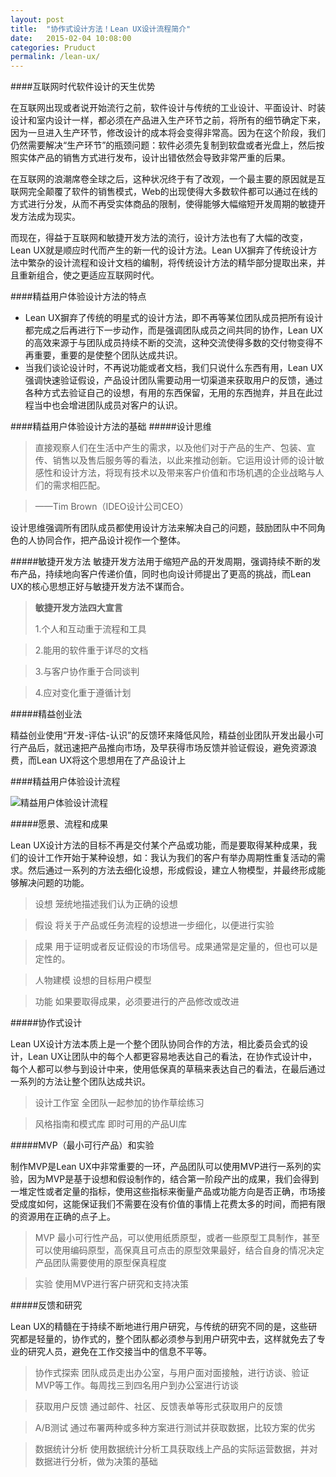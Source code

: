 ```yaml
---
layout: post
title:  "协作式设计方法！Lean UX设计流程简介"
date:   2015-02-04 10:08:00
categories: Pruduct
permalink: /lean-ux/
---
```


####互联网时代软件设计的天生优势

在互联网出现或者说开始流行之前，软件设计与传统的工业设计、平面设计、时装设计和室内设计一样，都必须在产品进入生产环节之前，将所有的细节确定下来，因为一旦进入生产环节，修改设计的成本将会变得非常高。因为在这个阶段，我们仍然需要解决“生产环节”的瓶颈问题：软件必须先复制到软盘或者光盘上，然后按照实体产品的销售方式进行发布，设计出错依然会导致非常严重的后果。

在互联网的浪潮席卷全球之后，这种状况终于有了改观，一个最主要的原因就是互联网完全颠覆了软件的销售模式，Web的出现使得大多数软件都可以通过在线的方式进行分发，从而不再受实体商品的限制，使得能够大幅缩短开发周期的敏捷开发方法成为现实。

而现在，得益于互联网和敏捷开发方法的流行，设计方法也有了大幅的改变，Lean UX就是顺应时代而产生的新一代的设计方法。Lean UX摒弃了传统设计方法中繁杂的设计流程和设计文档的编制，将传统设计方法的精华部分提取出来，并且重新组合，使之更适应互联网时代。

####精益用户体验设计方法的特点

* Lean UX摒弃了传统的明星式的设计方法，即不再等某位团队成员把所有设计都完成之后再进行下一步动作，而是强调团队成员之间共同的协作，Lean UX的高效来源于与团队成员持续不断的交流，这种交流使得多数的交付物变得不再重要，重要的是使整个团队达成共识。
* 当我们谈论设计时，不再说功能或者文档，我们只说什么东西有用，Lean UX强调快速验证假设，产品设计团队需要动用一切渠道来获取用户的反馈，通过各种方式去验证自己的设想，有用的东西保留，无用的东西抛弃，并且在此过程当中也会增进团队成员对客户的认识。

####精益用户体验设计方法的基础
#####设计思维

> 直接观察人们在生活中产生的需求，以及他们对于产品的生产、包装、宣传、销售以及售后服务等的看法，以此来推动创新。它运用设计师的设计敏感性和设计方法，将现有技术以及带来客户价值和市场机遇的企业战略与人们的需求相匹配。

> ——Tim Brown（IDEO设计公司CEO）

设计思维强调所有团队成员都使用设计方法来解决自己的问题，鼓励团队中不同角色的人协同合作，把产品设计视作一个整体。

#####敏捷开发方法
敏捷开发方法用于缩短产品的开发周期，强调持续不断的发布产品，持续地向客户传递价值，同时也向设计师提出了更高的挑战，而Lean UX的核心思想正好与敏捷开发方法不谋而合。

> **敏捷开发方法四大宣言**
> 
> 1.个人和互动重于流程和工具

> 2.能用的软件重于详尽的文档

> 3.与客户协作重于合同谈判

> 4.应对变化重于遵循计划

#####精益创业法

精益创业使用“开发-评估-认识”的反馈环来降低风险，精益创业团队开发出最小可行产品后，就迅速把产品推向市场，及早获得市场反馈并验证假设，避免资源浪费，而Lean UX将这个思想用在了产品设计上

####精益用户体验设计流程

![精益用户体验设计流程](/uploads/media/leanux_flow.jpg)

#####愿景、流程和成果

Lean UX设计方法的目标不再是交付某个产品或功能，而是要取得某种成果，我们的设计工作开始于某种设想，如：我认为我们的客户有举办周期性重复活动的需求。然后通过一系列的方法去细化设想，形成假设，建立人物模型，并最终形成能够解决问题的功能。

> 设想
> 笼统地描述我们认为正确的设想

> 假设
> 将关于产品或任务流程的设想进一步细化，以便进行实验

> 成果
> 用于证明或者反证假设的市场信号。成果通常是定量的，但也可以是定性的。

> 人物建模
> 设想的目标用户模型

> 功能
> 如果要取得成果，必须要进行的产品修改或改进

#####协作式设计

Lean UX设计方法本质上是一个整个团队协同合作的方法，相比委员会式的设计，Lean UX让团队中的每个人都更容易地表达自己的看法，在协作式设计中，每个人都可以参与到设计中来，使用低保真的草稿来表达自己的看法，在最后通过一系列的方法让整个团队达成共识。

> 设计工作室
> 全团队一起参加的协作草绘练习

> 风格指南和模式库
> 即时可用的产品UI库

#####MVP（最小可行产品）和实验

制作MVP是Lean UX中非常重要的一环，产品团队可以使用MVP进行一系列的实验，因为MVP是基于设想和假设制作的，结合第一阶段产出的成果，我们会得到一堆定性或者定量的指标，使用这些指标来衡量产品或功能方向是否正确，市场接受成度如何，这能保证我们不需要在没有价值的事情上花费太多的时间，而把有限的资源用在正确的点子上。

> MVP
> 最小可行性产品，可以使用纸质原型，或者一些原型工具制作，甚至可以使用编码原型，高保真且可点击的原型效果最好，结合自身的情况决定产品团队需要使用的原型保真程度

> 实验
> 使用MVP进行客户研究和支持决策

#####反馈和研究

Lean UX的精髓在于持续不断地进行用户研究，与传统的研究不同的是，这些研究都是轻量的，协作式的，整个团队都必须参与到用户研究中去，这样就免去了专业的研究人员，避免在工作交接当中的信息不平等。

> 协作式探索
> 团队成员走出办公室，与用户面对面接触，进行访谈、验证MVP等工作。每周找三到四名用户到办公室进行访谈

> 获取用户反馈
> 通过邮件、社区、反馈表单等形式获取用户的反馈

> A/B测试
> 通过布署两种或多种方案进行测试并获取数据，比较方案的优劣

> 数据统计分析
> 使用数据统计分析工具获取线上产品的实际运营数据，并对数据进行分析，做为决策的基础
